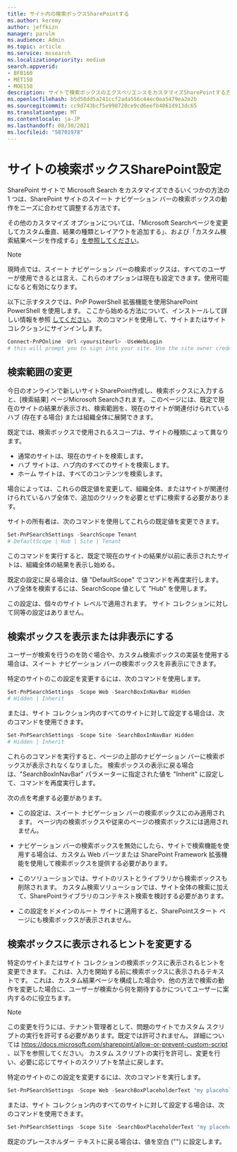 ```yaml
---
title: サイト内の検索ボックスSharePointする
ms.author: keremy
author: jeffkizn
manager: parulm
ms.audience: Admin
ms.topic: article
ms.service: mssearch
ms.localizationpriority: medium
search.appverid:
- BFB160
- MET150
- MOE150
description: サイトで検索ボックスのエクスペリエンスをカスタマイズSharePointする方法
ms.openlocfilehash: b5d58dd5a241ccf2ada556c44ec0ea5479ea2e2b
ms.sourcegitcommit: cc9d743bcf5e998720ce9cd6eefb4061d913dc65
ms.translationtype: MT
ms.contentlocale: ja-JP
ms.lasthandoff: 08/30/2021
ms.locfileid: "58701978"
---
```

# <a name="search-box-settings-on-sharepoint-sites"></a>サイトの検索ボックスSharePoint設定

SharePoint サイトで Microsoft Search をカスタマイズできるいくつかの方法の 1 つは、SharePoint サイトのスイート ナビゲーション バーの検索ボックスの動作をニーズに合わせて調整する方法です。

その他のカスタマイズ オプション[](customize-search-page.md)については、「Microsoft Searchページを変更してカスタム垂直、結果の種類とレイアウトを追加する」、および「カスタム検索結果ページを作成する」[を参照してください](create-search-results-pages.md)。

> [!NOTE]
> 現時点では、スイート ナビゲーション バーの検索ボックスは、すべてのユーザーが使用できるとは言え、これらのオプションは現在も設定できます。使用可能になると有効になります。

以下に示すタスクでは、PnP PowerShell 拡張機能を使用SharePoint PowerShell を使用します。 ここから始める方法について、インストールして詳しい情報を参照 [してください](/powershell/sharepoint/sharepoint-pnp/sharepoint-pnp-cmdlets?view=sharepoint-ps)。 次のコマンドを使用して、サイトまたはサイト コレクションにサインインします。

```powershell
Connect-PnPOnline -Url <yoursiteurl> -UseWebLogin
# this will prompt you to sign into your site. Use the site owner credentials 
```

## <a name="changing-the-scope-of-search"></a>検索範囲の変更

今日のオンラインで新しいサイトSharePoint作成し、検索ボックスに入力すると、[検索結果] ページMicrosoft Searchされます。 このページには、既定で現在のサイトの結果が表示され、検索範囲を、現在のサイトが関連付けられているハブ (存在する場合) または組織全体に展開できます。

既定では、検索ボックスで使用されるスコープは、サイトの種類によって異なります。

* 通常のサイトは、現在のサイトを検索します。
* ハブ サイトは、ハブ内のすべてのサイトを検索します。
* ホーム サイトは、すべてのコンテンツを検索します。

場合によっては、これらの既定値を変更して、組織全体、またはサイトが関連付けられているハブ全体で、追加のクリックを必要とせずに検索する必要があります。

サイトの所有者は、次のコマンドを使用してこれらの既定値を変更できます。

```powershell
Set-PnPSearchSettings -SearchScope Tenant
# DefaultScope | Hub | Site | Tenant
```

このコマンドを実行すると、既定で現在のサイトの結果が以前に表示されたサイトは、組織全体の結果を表示し始める。

既定の設定に戻る場合は、値 "DefaultScope" でコマンドを再度実行します。 ハブ全体を検索するには、SearchScope 値として "Hub" を使用します。

この設定は、個々のサイト レベルで適用されます。 サイト コレクションに対して同等の設定はありません。

## <a name="show-or-hide-the-search-box"></a>検索ボックスを表示または非表示にする

ユーザーが検索を行うのを防ぐ場合や、カスタム検索ボックスの実装を使用する場合は、スイート ナビゲーション バーの検索ボックスを非表示にできます。

特定のサイトのこの設定を変更するには、次のコマンドを使用します。

```powershell
Set-PnPSearchSettings -Scope Web -SearchBoxInNavBar Hidden
# Hidden | Inherit
```

または、サイト コレクション内のすべてのサイトに対して設定する場合は、次のコマンドを使用できます。

```powershell
Set-PnPSearchSettings -Scope Site -SearchBoxInNavBar Hidden
# Hidden | Inherit
```

これらのコマンドを実行すると、ページの上部のナビゲーション バーに検索ボックスが表示されなくなりました。 検索ボックスの表示に戻る場合は、"SearchBoxInNavBar" パラメーターに指定された値を "Inherit" に設定して、コマンドを再度実行します。

次の点を考慮する必要があります。

* この設定は、スイート ナビゲーション バーの検索ボックスにのみ適用されます。 ページ内の検索ボックスや従来のページの検索ボックスには適用されません。

* ナビゲーション バーの検索ボックスを無効にしたら、サイトで検索機能を使用する場合は、カスタム Web パーツまたは SharePoint Framework 拡張機能を使用して検索ボックスを提供する必要があります。

* このソリューションでは、サイトのリストとライブラリから検索ボックスも削除されます。 カスタム検索ソリューションでは、サイト全体の検索に加えて、SharePointライブラリのコンテキスト検索を検討する必要があります。

* この設定をドメインのルート サイトに適用すると、SharePointスタート ページにも検索ボックスが表示されません。

## <a name="changing-the-hint-displayed-in-the-search-box"></a>検索ボックスに表示されるヒントを変更する

特定のサイトまたはサイト コレクションの検索ボックスに表示されるヒントを変更できます。 これは、入力を開始する前に検索ボックスに表示されるテキストです。 これは、カスタム結果ページを構成した場合や、他の方法で検索の動作を変更した場合に、ユーザーが検索から何を期待するかについてユーザーに案内するのに役立ちます。

> [!NOTE]
> この変更を行うには、テナント管理者として、問題のサイトでカスタム スクリプトの実行を許可する必要があります。既定では許可されません。 詳細については https://docs.microsoft.com/sharepoint/allow-or-prevent-custom-script 、以下を参照してください。 カスタム スクリプトの実行を許可し、変更を行い、必要に応じてサイトのスクリプトを禁止に戻します。

特定のサイトのこの設定を変更するには、次のコマンドを実行します。

```powershell
Set-PnPSearchSettings -Scope Web -SearchBoxPlaceholderText "my placeholder" 
```

または、サイト コレクション内のすべてのサイトに対して設定する場合は、次のコマンドを使用できます。

```powershell
Set-PnPSearchSettings -Scope Site -SearchBoxPlaceholderText "my placeholder" 
```

既定のプレースホルダー テキストに戻る場合は、値を空白 ("") に設定します。
